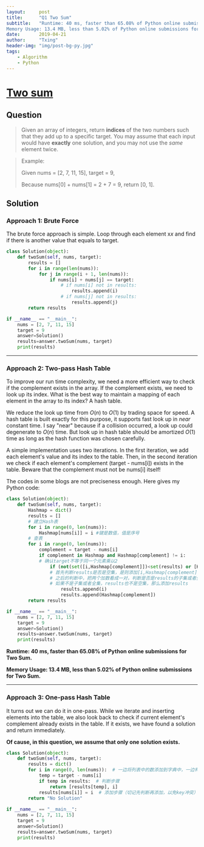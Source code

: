 ```yaml
---
layout:     post
title:      "Q1 Two Sum"
subtitle:   "Runtime: 40 ms, faster than 65.08% of Python online submissions for Two Sum.
Memory Usage: 13.4 MB, less than 5.02% of Python online submissions for Two Sum."
date:       2019-04-21
author:     "Txing"
header-img: "img/post-bg-py.jpg"
tags:
    - Algorithm
    - Python
---
```


# [Two sum](<https://leetcode.com/problems/two-sum/>)

## Question

> Given an array of integers, return **indices** of the two numbers such that they add up to a specific target. You may assume that each input would have **exactly** one solution, and you may not use the *same* element twice.

> Example: 
>
> Given nums = [2, 7, 11, 15], target = 9,
>
> Because nums[0] + nums[1] = 2 + 7 = 9,
> return [0, 1].



## Solution 

### Approach 1: Brute Force

The brute force approach is simple. Loop through each element x*x* and find if there is another value that equals to target.

```python
class Solution(object):
    def twoSum(self, nums, target):
        results = []
        for i in range(len(nums)):
            for j in range(i + 1, len(nums)):
                if nums[i] + nums[j] == target:
                    # if nums[i] not in results:
                        results.append(i)
                    # if nums[j] not in results:
                        results.append(j)
        return results

if __name__ == "__main__":
    nums = [2, 7, 11, 15]
    target = 9
    answer=Solution()
    results=answer.twoSum(nums, target)
    print(results)
```

---

### Approach 2: Two-pass Hash Table 

To improve our run time complexity, we need a more efficient way to check if the complement exists in the array. If the complement exists, we need to look up its index. What is the best way to maintain a mapping of each element in the array to its index? A hash table.

We reduce the look up time from *O*(*n*) to *O*(1) by trading space for speed. A hash table is built exactly for this purpose, it supports fast look up in *near* constant time. I say "near" because if a collision occurred, a look up could degenerate to *O*(*n*) time. But look up in hash table should be amortized *O*(1) time as long as the hash function was chosen carefully.

A simple implementation uses two iterations. In the first iteration, we add each element's value and its index to the table. Then, in the second iteration we check if each element's complement (target - nums[i]) exists in the table. Beware that the complement must not be nums[i] itself!



The codes in some blogs are not preciseness enough.  Here gives my Python code:

```python
class Solution(object):
    def twoSum(self, nums, target):
        Hashmap = dict()
        results = []
        # 建立Hash表
        for i in range(0, len(nums)):
            Hashmap[nums[i]] = i #键是数值，值是序号
        # 查表
        for i in range(0, len(nums)):
            complement = target - nums[i]
            if complement in Hashmap and Hashmap[complement] != i:
            # 确认target不等于同一个元素乘以2
                if (not(set([i,Hashmap[complement]])<set(results) or [Hashmap[complement],i]==results or [i,Hashmap[complement]]==results) or results ==[]) :
                # 首先判断results是否是空集，是则添加[i,Hashmap[complement]]
                # 之后的判断中，把两个加数看成一对，判断是否是results的子集或者全集(注意元素顺序对查询的影响)，
                # 如果不是子集或者全集，results也不是空集，那么添加results
                    results.append(i)
                    results.append(Hashmap[complement])
        return results

if __name__ == "__main__":
    nums = [2, 7, 11, 15]
    target = 9
    answer=Solution()
    results=answer.twoSum(nums, target)
    print(results)
```

**Runtime: 40 ms, faster than 65.08% of Python online submissions for Two Sum.**

**Memory Usage: 13.4 MB, less than 5.02% of Python online submissions for Two Sum.**

---

### Approach 3: One-pass Hash Table

It turns out we can do it in one-pass. While we iterate and inserting elements into the table, we also look back to check if current element's complement already exists in the table. If it exists, we have found a solution and return immediately.

**Of cause, in this question, we assume that only one solution exists.**

```python
class Solution(object):
    def twoSum(self, nums, target):
        results = dict()
        for i in range(0, len(nums)):  # 一边将列表中的数添加到字典中，一边判断两数之差是否存在于字典中
            temp = target - nums[i]
            if temp in results:  # 判断步骤
                return [results[temp], i]
            results[nums[i]] = i  # 添加步骤（切记先判断再添加，以免key冲突）
        return "No Solution"
    
if __name__ == "__main__":
    nums = [2, 7, 11, 15]
    target = 9
    answer=Solution()
    results=answer.twoSum(nums, target)
    print(results)
```



